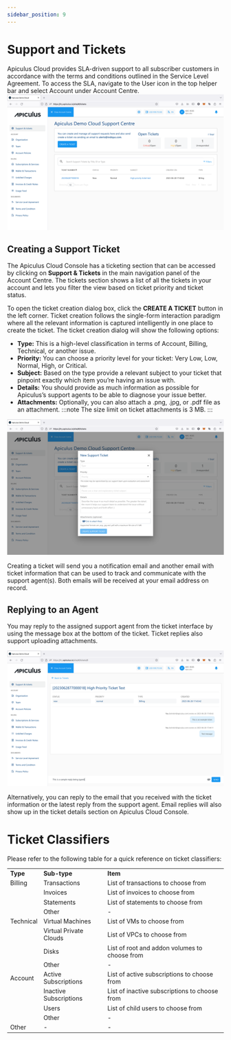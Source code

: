 ```yaml
---
sidebar_position: 9
---
```

# Support and Tickets
Apiculus Cloud provides SLA-driven support to all subscriber customers in accordance with the terms and conditions outlined in the Service Level Agreement. To access the SLA, navigate to the User icon in the top helper bar and select Account under Account Centre.
![Support and Tickets](img/SupportandTickets1.png)
## Creating a Support Ticket

The Apiculus Cloud Console has a ticketing section that can be accessed by clicking on **Support & Tickets** in the main navigation panel of the Account Centre. The tickets section shows a list of all the tickets in your account and lets you filter the view based on ticket priority and ticket status.

To open the ticket creation dialog box, click the **CREATE A TICKET** button in the left corner. Ticket creation follows the single-form interaction paradigm where all the relevant information is captured intelligently in one place to create the ticket. The ticket creation dialog will show the following options:

- **Type:** This is a high-level classification in terms of Account, Billing, Technical, or another issue.
- **Priority:** You can choose a priority level for your ticket: Very Low, Low, Normal, High, or Critical.
- **Subject:** Based on the type provide a relevant subject to your ticket that pinpoint exactly which item you’re having an issue with.
- **Details:** You should provide as much information as possible for Apiculus’s support agents to be able to diagnose your issue better.
- **Attachments:** Optionally, you can also attach a .png, .jpg, or .pdf file as an attachment.
  :::note
	 The size limit on ticket attachments is 3 MB.
  ::: 

![Support and Tickets](img/SupportandTickets2.png)

Creating a ticket will send you a notification email and another email with ticket information that can be used to track and communicate with the support agent(s). Both emails will be received at your email address on record.

## Replying to an Agent

You may reply to the assigned support agent from the ticket interface by using the message box at the bottom of the ticket. Ticket replies also support uploading attachments.

![Support and Tickets](img/SupportandTickets3.png)

Alternatively, you can reply to the email that you received with the ticket information or the latest reply from the support agent. Email replies will also show up in the ticket details section on Apiculus Cloud Console.

# Ticket Classifiers

Please refer to the following table for a quick reference on ticket classifiers:

|   |   |   |
|---|---|---|
|**Type**|**Sub-type**|**Item**|
|Billing|Transactions|List of transactions to choose from|
||Invoices|List of invoices to choose from|
||Statements|List of statements to choose from|
||Other|-|
|Technical|Virtual Machines|List of VMs to choose from|
||Virtual Private Clouds|List of VPCs to choose from|
||Disks|List of root and addon volumes to choose from|
||Other|-|
|Account|Active Subscriptions|List of active subscriptions to choose from|
||Inactive Subscriptions|List of inactive subscriptions to choose from|
||Users|List of child users to choose from|
||Other|-|
|Other|-|-|




